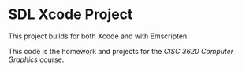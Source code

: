 # SDL Xcode Project

This project builds for both Xcode and with Emscripten.

This code is the homework and projects for the _CISC 3620 Computer Graphics_ course.

